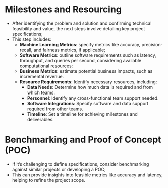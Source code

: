 # Milestones and Resourcing

 - After identifying the problem and solution and confirming technical feasibility and value, the next steps involve detailing key project specifications;
 - This step includes:
    - **Machine Learning Metrics**: specify metrics like accuracy, precision-recall, and fairness metrics, if applicable;
    - **Software Metrics**: outline software requirements such as latency, throughput, and queries per second, considering available computational resources;
    - **Business Metrics**: estimate potential business impacts, such as incremental revenue.
    - **Resource Requirements**: Identify necessary resources, including:
      - **Data Needs**: Determine how much data is required and from which teams.
      - **Personnel**: Identify any cross-functional team support needed.
      - **Software Integrations**: Specify software and data support required from other teams.
      - **Timeline**: Set a timeline for achieving milestones and deliverables.

# Benchmarking and Proof of Concept (POC)

 - If it’s challenging to define specifications, consider benchmarking against similar projects or developing a POC;
 - This can provide insights into feasible metrics like accuracy and latency, helping to refine the project scope.